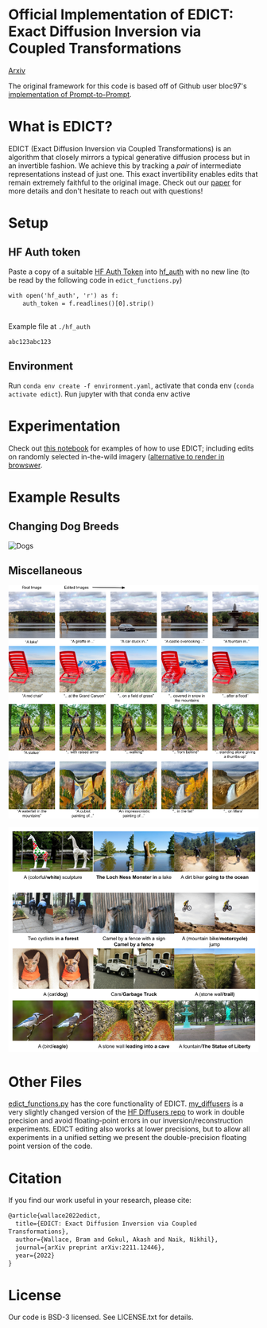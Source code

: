 # Official Implementation of EDICT: Exact Diffusion Inversion via Coupled Transformations

[Arxiv](https://arxiv.org/abs/2211.12446)

The original framework for this code is based off of Github user bloc97's [implementation of Prompt-to-Prompt](https://github.com/bloc97/CrossAttentionControl). 

# What is EDICT?

EDICT (Exact Diffusion Inversion via Coupled Transformations) is an algorithm that closely mirrors a typical generative diffusion process but in an invertible fashion. We achieve this by tracking a *pair* of intermediate representations instead of just one. This exact invertibility enables edits that remain extremely faithful to the original image. Check out our [paper](https://arxiv.org/abs/2211.12446) for more details and don't hesitate to reach out with questions!


# Setup

## HF Auth token

Paste a copy of a suitable [HF Auth Token](https://huggingface.co/docs/hub/security-tokens) into [hf_auth](hf_auth) with no new line (to be read by the following code in `edict_functions.py`)
```
with open('hf_auth', 'r') as f:
    auth_token = f.readlines()[0].strip()
    
```

Example file at `./hf_auth`
```
abc123abc123
```

## Environment

Run  `conda env create -f environment.yaml`, activate that conda env (`conda activate edict`). Run jupyter with that conda env active

# Experimentation

Check out [this notebook](EDICT.ipynb) for examples of how to use EDICT; including edits on randomly selected in-the-wild imagery ([alternative to render in browswer](EDICT_no_images.ipynb).

# Example Results

## Changing Dog Breeds

![Dogs](figs/edits_dogs.png)

## Miscellaneous


![Some edits](figs/edits_1.png)

![Some more edits](figs/edits_2.png)

# Other Files

[edict_functions.py](edict_functions.py) has the core functionality of EDICT. [my_diffusers](my_diffusers) is a very slightly changed version of the [HF Diffusers repo](https://github.com/huggingface/diffusers) to work in double precision and avoid floating-point errors in our inversion/reconstruction experiments. EDICT editing also works at lower precisions, but to allow all experiments in a unified setting we present the double-precision floating point version of the code.

# Citation

If you find our work useful in your research, please cite:

```
@article{wallace2022edict,
  title={EDICT: Exact Diffusion Inversion via Coupled Transformations},
  author={Wallace, Bram and Gokul, Akash and Naik, Nikhil},
  journal={arXiv preprint arXiv:2211.12446},
  year={2022}
}
```

# License

Our code is BSD-3 licensed. See LICENSE.txt for details.

